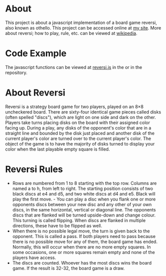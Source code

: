 # About
This project is about a javascript implementation of a board game reversi, also known as othello.
This project can be accessed online at [my site](aak270.github.io/reversi/). 
More about reversi; how to play, rule, etc. can be viewed at [wikipedia](https://en.wikipedia.org/wiki/Reversi).

# Code Example
The javascript functions can be viewed at [reversi.js](https://aak270.github.io/reversi/reversi.js) in the or in the repository.

# About Reversi
Reversi is a strategy board game for two players, played on an 8×8 uncheckered board. There are sixty-four identical game pieces called disks (often spelled "discs"), which are light on one side and dark on the other. Players take turns placing disks on the board with their assigned color facing up. During a play, any disks of the opponent's color that are in a straight line and bounded by the disk just placed and another disk of the current player's color are turned over to the current player's color. The object of the game is to have the majority of disks turned to display your color when the last playable empty square is filled.

# Reversi Rules
- Rows are numbered from 1 to 8 starting with the top row. Columns are named a to h, from left to right. The starting position consists of two black discs at e4 and d5, and two white discs at d4 and e5. Black will play the first move. - You can play a disc when you flank one or more opponents discs between your new disc and any other of your own discs, in the same horizontal, vertical or diagonal line. The opponents discs that are flanked will be turned upside-down and change colour. This turning is called flipping. When discs are flanked in multiple directions, these have to be flipped as well. 
- When there is no possible legal move, the turn is given back to the opponent. This is called a pass. If both players need to pass because there is no possible move for any of them, the board game has ended. Normally, this will occur when there are no more empty squares. In some occasions, one or more squares remain empty and none of the players have access. 
- The discs are counted. Whoever has the most discs wins the board game. If the result is 32-32, the board game is a draw.
